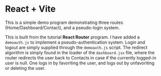 # React + Vite

This is a simple demo program demonstrating three routes (Home/Dashboard/Contact), and a pseudo-login system.

This is built from the tutorial __React Router__ program. I have added a `demoauth.js` to implement a pseudo-authentication system. Login and logout are simply supplied through the `demoauth.js` script. The redirect algorithm is simply found in the loader of the `dashboard.jsx` file, where the router redirects the user back to Contacts in case if the currently logged-in user is null. One logs in by favoriting the user, and logs out by unfavoriting or deleting the user.
